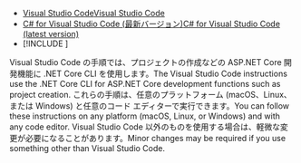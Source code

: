 * [<span data-ttu-id="96c72-101">Visual Studio Code</span><span class="sxs-lookup"><span data-stu-id="96c72-101">Visual Studio Code</span></span>](https://code.visualstudio.com/download)
* [<span data-ttu-id="96c72-102">C# for Visual Studio Code (最新バージョン)</span><span class="sxs-lookup"><span data-stu-id="96c72-102">C# for Visual Studio Code (latest version)</span></span>](https://marketplace.visualstudio.com/items?itemName=ms-dotnettools.csharp)
* [!INCLUDE [](~/includes/3.0-SDK.md)]

<span data-ttu-id="96c72-103">Visual Studio Code の手順では、プロジェクトの作成などの ASP.NET Core 開発機能に .NET Core CLI を使用します。</span><span class="sxs-lookup"><span data-stu-id="96c72-103">The Visual Studio Code instructions use the .NET Core CLI for ASP.NET Core development functions such as project creation.</span></span> <span data-ttu-id="96c72-104">これらの手順は、任意のプラットフォーム (macOS、Linux、または Windows) と任意のコード エディターで実行できます。</span><span class="sxs-lookup"><span data-stu-id="96c72-104">You can follow these instructions on any platform (macOS, Linux, or Windows) and with any code editor.</span></span> <span data-ttu-id="96c72-105">Visual Studio Code 以外のものを使用する場合は、軽微な変更が必要になることがあります。</span><span class="sxs-lookup"><span data-stu-id="96c72-105">Minor changes may be required if you use something other than Visual Studio Code.</span></span>
